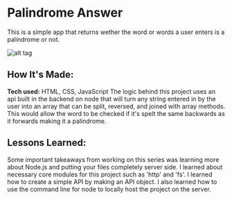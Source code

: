 # Palindrome Answer
This is a simple app that returns wether the word or words a user enters is a palindrome or not.



![alt tag](https://drive.google.com/uc?export=view&id=1DbJbePSs_X2ufQzcJCRjtLL6gZ90OKne)

## How It's Made:

**Tech used:** HTML, CSS, JavaScript
The logic behind this project uses an api built in the backend on node that will turn any string entered in by the user into an array that can be split, reversed, and joined with array methods. This would allow the word to be checked if it's spelt the same backwards as it forwards making it a palindrome.

## Lessons Learned:

Some important takeaways from working on this series was learning more about Node.js and putting your files completely server side. I learned about necessary core modules for this project such as 'http' and 'fs'. I learned how to create a simple API by making an API object. I also learned how to use the command line for node to locally host the project on the server.
